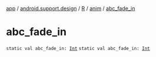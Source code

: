 [app](../../../index.md) / [android.support.design](../../index.md) / [R](../index.md) / [anim](index.md) / [abc_fade_in](.)

# abc_fade_in

`static val abc_fade_in: `[`Int`](https://kotlinlang.org/api/latest/jvm/stdlib/kotlin/-int/index.html)
`static val abc_fade_in: `[`Int`](https://kotlinlang.org/api/latest/jvm/stdlib/kotlin/-int/index.html)